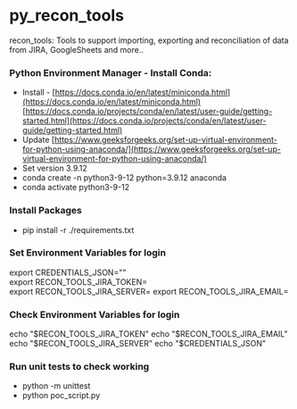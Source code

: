 # py_recon_tools
recon_tools: Tools to support importing, exporting and reconciliation of data from JIRA, GoogleSheets and more..


### Python Environment Manager - Install Conda:  
- Install - [https://docs.conda.io/en/latest/miniconda.html](https://docs.conda.io/en/latest/miniconda.html)  
[https://docs.conda.io/projects/conda/en/latest/user-guide/getting-started.html](https://docs.conda.io/projects/conda/en/latest/user-guide/getting-started.html)  
- Update [https://www.geeksforgeeks.org/set-up-virtual-environment-for-python-using-anaconda/](https://www.geeksforgeeks.org/set-up-virtual-environment-for-python-using-anaconda/)  
- Set version 3.9.12  
- conda create -n python3-9-12 python=3.9.12 anaconda  
- conda activate python3-9-12  

### Install Packages
- pip install -r ./requirements.txt  

### Set Environment Variables for login
export CREDENTIALS_JSON=""  
export RECON_TOOLS_JIRA_TOKEN=  
export RECON_TOOLS_JIRA_SERVER=
export RECON_TOOLS_JIRA_EMAIL=

### Check Environment Variables for login
echo "$RECON_TOOLS_JIRA_TOKEN"  
echo "$RECON_TOOLS_JIRA_EMAIL"  
echo "$RECON_TOOLS_JIRA_SERVER"
echo "$CREDENTIALS_JSON"

### Run unit tests to check working
- python -m unittest
- python poc_script.py
